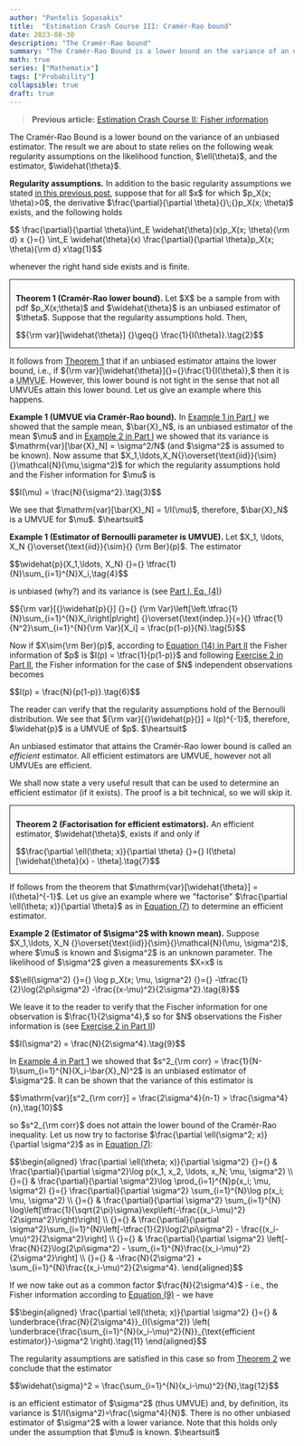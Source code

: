 ```yaml
---
author: "Pantelis Sopasakis"
title:  "Estimation Crash Course III: Cramér-Rao bound"
date: 2023-08-30
description: "The Cramér-Rao bound"
summary: "The Cramér-Rao Bound is a lower bound on the variance of an unbiased estimator. Here we focus on one-parameter models."
math: true
series: ["Mathematix"]
tags: ["Probability"]
collapsible: true
draft: true
---
```


> <p><b>Previous article:</b> <a href="../estimation-cc-2">Estimation Crash Course II: Fisher information</a></p>

<p>The Cramér-Rao Bound is a lower bound on the variance of an unbiased estimator. The result we are about to state relies on the following weak regularity assumptions on the likelihood function, $\ell(\theta)$, and the estimator, $\widehat{\theta}$.</p>

<p><b>Regularity assumptions.</b> In addition to the basic regularity assumptions we stated <a  href="../estimation-cc-2#par:basic-regularity-assumptions" title="Estimation Crash Course II" target="_blank">in this previous post</a>, suppose that for all $x$ for which $p_X(x; \theta)>0$, the derivative $\frac{\partial}{\partial \theta}{}\;{}p_X(x; \theta)$ exists, and the following holds</p>
<p>$$
  \frac{\partial}{\partial \theta}\int_E \widehat{\theta}(x)p_X(x; \theta){\rm d} x
  {}={}
  \int_E \widehat{\theta}(x) \frac{\partial}{\partial \theta}p_X(x; \theta){\rm d} x\tag{1}$$</p>
<p>whenever the right hand side exists and is finite.</p>

<div style="border-style:solid;border-width:1.5px;padding: 10px 15px 0px 10px; margin-bottom: 10px" id="thm:crlb">
<p><b>Theorem 1 (Cramér-Rao lower bound).</b> Let $X$ be a sample from with pdf $p_X(x;\theta)$ and $\widehat{\theta}$ is an unbiased estimator of $\theta$. Suppose that the regularity assumptions hold. Then,</p>
<p>$${\rm var}[\widehat{\theta}] {}\geq{} \frac{1}{I(\theta)}.\tag{2}$$</p>
</div>

<p>It follows from <a href="#thm:crlb" title="Cramér-Rao bound">Theorem 1</a> that if an unbiased estimator attains the lower bound, i.e., if ${\rm var}[\widehat{\theta}]{}={}\frac{1}{I(\theta)},$ then it is a <u style="text-decoration:underline dotted" title="unbiased minimum variance estimator">UMVUE</u>. However, this lower bound is not tight in the sense that not all UMVUEs attain this lower bound. Let us give an example where this happens.</p>

<p id="x:umvue-sample-mean"><b>Example 1 (UMVUE via Cramér-Rao bound).</b> In <a href="../estimation-cc-1#x:sample-mean-unbiased" target="_blank">Example 1 in Part I</a> we showed that the sample mean, $\bar{X}_N$, is an unbiased estimator of the mean $\mu$ and in <a href="../estimation-cc-1#x:mse-sample-mean" target="_blank">Example 2 in Part I</a> we showed that its variance is $\mathrm{var}[\bar{X}_N] = \sigma^2/N$ (and $\sigma^2$ is assumed to be known). Now assume that $X_1,\ldots,X_N{}\overset{\text{iid}}{\sim}{}\mathcal{N}(\mu,\sigma^2)$ for which the regularity assumptions hold and the Fisher information for $\mu$ is</p>
<p>$$I(\mu) = \frac{N}{\sigma^2}.\tag{3}$$</p>
<p>We see that $\mathrm{var}[\bar{X}_N] = 1/I(\mu)$, therefore, $\bar{X}_N$ is a UMVUE for $\mu$. $\heartsuit$</p>


<p id="x:estimator-bernoulli-umvue"><b>Example 1 (Estimator of Bernoulli parameter is UMVUE).</b> Let $X_1, \ldots, X_N {}\overset{\text{iid}}{\sim}{} {\rm Ber}(p)$. The estimator</p>
<p>$$\widehat{p}(X_1,\ldots, X_N)
  {}={}
  \tfrac{1}{N}\sum_{i=1}^{N}X_i,\tag{4}$$</p>
<p>is unbiased (why?) and its variance is (see <a href="../estimation-cc-1#eq:4" title="estimator variance" target="_blank">Part I, Eq. (4)</a>)</p>
<p>$${\rm var}[{}\widehat{p}{}]
  {}={}
  {\rm Var}\left[\left.\tfrac{1}{N}\sum_{i=1}^{N}X_i\right|p\right]
  {}\overset{\text{indep.}}{=}{}
  \tfrac{1}{N^2}\sum_{i=1}^{N}{\rm Var}[X_i] = \frac{p(1-p)}{N}.\tag{5}$$</p>

<p>Now if $X\sim{\rm Ber}(p)$, according to <a href="../estimation-cc-2#eq:bernoulli:fisher" target="_blank">Equation (14) in Part II</a> the Fisher information of $p$ is $I(p) = \tfrac{1}{p(1-p)}$ and following <a href="../estimation-cc-2#ex:fisher-multiple-observations" target="_blank">Exercise 2 in Part II</a>, the Fisher information for the case of $N$ independent observations becomes</p>
<p>$$I(p) = \frac{N}{p(1-p)}.\tag{6}$$</p>
<p>The reader can verify that the regularity assumptions hold of the Bernoulli distribution. We see that ${\rm var}[{}\widehat{p}{}] = I(p)^{-1}$, therefore, $\widehat{p}$ is a UMVUE of $p$. $\heartsuit$</p>

<p>An unbiased estimator that attains the Cramér-Rao lower bound is called an <em>efficient</em> estimator. All efficient estimators are UMVUE, however not all UMVUEs are efficient.</p>

<p>We shall now state a very useful result that can be used to determine an efficient estimator (if it exists). The proof is a bit technical, so we will skip it.</p>

<div style="border-style:solid;border-width:1.5px;padding: 10px 15px 0px 10px; margin-bottom: 10px" id="thm:efficient-factorisation">
<p><b>Theorem 2 (Factorisation for efficient estimators).</b> An efficient estimator, $\widehat{\theta}$, exists if and only if</p>
<p id="eq:factorisation-efficient">$$\frac{\partial \ell(\theta; x)}{\partial \theta} {}={} I(\theta)[\widehat{\theta}(x) - \theta].\tag{7}$$</p>
</div>

<p>If follows from the theorem that  $\mathrm{var}[\widehat{\theta}] = I(\theta)^{-1}$. Let us give an example where we "factorise" $\frac{\partial \ell(\theta; x)}{\partial \theta}$ as in <a href="#eq:factorisation-efficient">Equation (7)</a> to determine an efficient estimator.</p>


<p><b>Example 2 (Estimator of $\sigma^2$ with known mean).</b> Suppose $X_1,\ldots, X_N {}\overset{\text{iid}}{\sim}{}\mathcal{N}(\mu, \sigma^2)$, where $\mu$ is known and $\sigma^2$ is an unknown parameter. The likelihood of $\sigma^2$ given a measurements $X=x$ is</p>
<p>$$\ell(\sigma^2)
  {}={}
  \log p_X(x; \mu, \sigma^2)
  {}={}
  -\tfrac{1}{2}\log(2\pi\sigma^2)
  -\frac{(x-\mu)^2}{2\sigma^2}.\tag{8}$$</p>
<p>We leave it to the reader to verify that the Fischer information for one observation is  $\frac{1}{2\sigma^4},$ so for $N$ observations the Fisher information is (see <a href="../estimation-cc-2#ex:fisher-multiple-observations">Exercise 2 in Part II</a>)</p>
<p id="eq:fisher-information-variance-normal">$$I(\sigma^2) = \frac{N}{2\sigma^4}.\tag{9}$$</p>
<p>In <a href="../estimation-cc-1#x:bessel-correction">Example 4 in Part 1</a> we showed that $s^2_{\rm corr} = \frac{1}{N-1}\sum_{i=1}^{N}(X_i-\bar{X}_N)^2$ is an unbiased estimator of $\sigma^2$. It can be shown that the variance of this estimator is</p>
<p>$$\mathrm{var}[s^2_{\rm corr}] = \frac{2\sigma^4}{n-1} > \frac{\sigma^4}{n},\tag{10}$$</p>
<p>so $s^2_{\rm corr}$ does not attain the lower bound of the Cramér-Rao inequality. Let us now try to factorise $\frac{\partial \ell(\sigma^2; x)}{\partial \sigma^2}$ as in <a href="#eq:factorisation-efficient">Equation (7)</a>:</p>

<p>$$\begin{aligned}
  \frac{\partial \ell(\theta; x)}{\partial \sigma^2}
  {}={} &
  \frac{\partial}{\partial \sigma^2}\log p(x_1, x_2, \ldots, x_N; \mu, \sigma^2)
  \\
  {}={} &
  \frac{\partial}{\partial \sigma^2}\log \prod_{i=1}^{N}p(x_i; \mu, \sigma^2)
  {}={}
  \frac{\partial}{\partial \sigma^2} \sum_{i=1}^{N}\log p(x_i; \mu, \sigma^2)
  \\
  {}={} &
  \frac{\partial}{\partial \sigma^2} \sum_{i=1}^{N} \log\left[\tfrac{1}{\sqrt{2\pi}\sigma}\exp\left(-\frac{(x_i-\mu)^2}{2\sigma^2}\right)\right]
  \\
  {}={} &
  \frac{\partial}{\partial \sigma^2}\sum_{i=1}^{N}\left[-\tfrac{1}{2}\log(2\pi\sigma^2) - \frac{(x_i-\mu)^2}{2\sigma^2}\right]
  \\
  {}={} &
  \frac{\partial}{\partial \sigma^2} \left[-\frac{N}{2}\log(2\pi\sigma^2) - \sum_{i=1}^{N}\frac{(x_i-\mu)^2}{2\sigma^2}\right]
  \\
  {}={} &
  -\frac{N}{2\sigma^2} + \sum_{i=1}^{N}\frac{(x_i-\mu)^2}{2\sigma^4}.
\end{aligned}$$</p>
<p>If we now take out as a common factor $\frac{N}{2\sigma^4}$ - i.e., the Fisher information according to <a href="#eq:fisher-information-variance-normal">Equation (9)</a> - we have</p>
<p>$$\begin{aligned}
  \frac{\partial \ell(\theta; x)}{\partial \sigma^2}
  {}={} &
  \underbrace{\frac{N}{2\sigma^4}}_{I(\sigma^2)}
  \left(
  \underbrace{\frac{\sum_{i=1}^{N}(x_i-\mu)^2}{N}}_{\text{efficient estimator}}-\sigma^2
  \right).\tag{11}
\end{aligned}$$</p>
<p>The regularity assumptions are satisfied in this case so from <a href="#thm:efficient-factorisation">Theorem 2</a> we conclude that the estimator</p>
<p>$$\widehat{\sigma}^2 = \frac{\sum_{i=1}^{N}(x_i-\mu)^2}{N},\tag{12}$$</p>
<p>is an efficient estimator of $\sigma^2$ (thus UMVUE) and, by definition, its variance is $1/I(\sigma^2)=\frac{\sigma^4}{N}$. There is no other unbiased estimator of $\sigma^2$ with a lower variance. Note that this holds only under the assumption that $\mu$ is known. $\heartsuit$</p>


